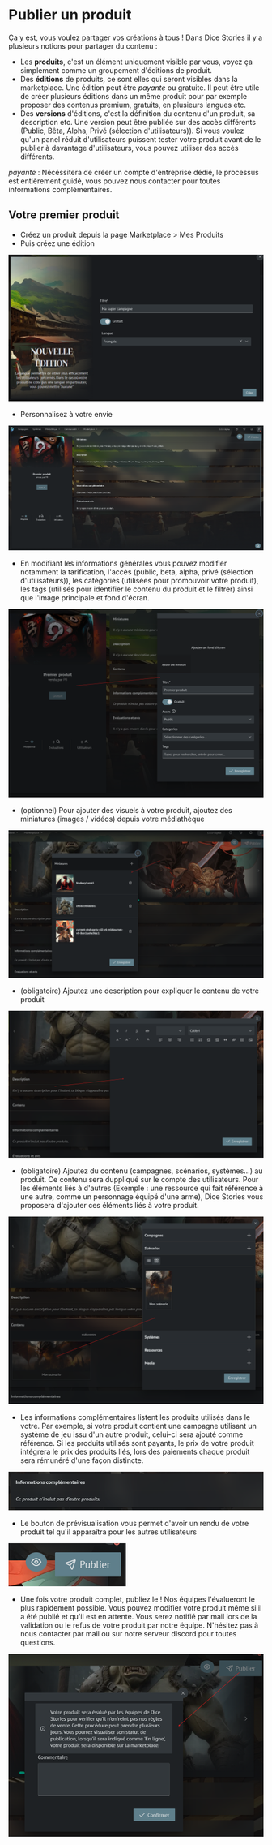 # Publier un produit

Ça y est, vous voulez partager vos créations à tous !
Dans Dice Stories il y a plusieurs notions pour partager du contenu :

- Les **produits**, c'est un élément uniquement visible par vous, voyez ça simplement comme un groupement d'éditions de produit.
- Des **éditions** de produits, ce sont elles qui seront visibles dans la marketplace. Une édition peut être _payante_ ou gratuite. Il peut être utile de créer plusieurs éditions dans un même produit pour par exemple proposer des contenus premium, gratuits, en plusieurs langues etc.
- Des **versions** d'éditions, c'est la définition du contenu d'un produit, sa description etc. Une version peut être publiée sur des accès différents (Public, Bêta, Alpha, Privé (sélection d'utilisateurs)). Si vous voulez qu'un panel réduit d'utilisateurs puissent tester votre produit avant de le publier à davantage d'utilisateurs, vous pouvez utiliser des accès différents.

_payante_ : Nécéssitera de créer un compte d'entreprise dédié, le processus est entièrement guidé, vous pouvez nous contacter pour toutes informations complémentaires.

## Votre premier produit

- Créez un produit depuis la page Marketplace > Mes Produits
- Puis créez une édition

![alt text](../../../_media/fr/advanced/marketplace/new_product_edition.png)

- Personnalisez à votre envie

![alt text](../../../_media/fr/advanced/marketplace/edit_product_edition.png)

- En modifiant les informations générales vous pouvez modifier notamment la tarification, l'accès (public, beta, alpha, privé (sélection d'utilisateurs)), les catégories (utilisées pour promouvoir votre produit), les tags (utilisés pour identifier le contenu du produit et le filtrer) ainsi que l'image principale et fond d'écran.

![alt text](../../../_media/fr/advanced/marketplace/edit_product_edition_details.png)

- (optionnel) Pour ajouter des visuels à votre produit, ajoutez des miniatures (images / vidéos) depuis votre médiathèque

![alt text](../../../_media/fr/advanced/marketplace/edit_product_edition_thumbnails.png)

- (obligatoire) Ajoutez une description pour expliquer le contenu de votre produit

![alt text](../../../_media/fr/advanced/marketplace/edit_product_edition_description.png)

- (obligatoire) Ajoutez du contenu (campagnes, scénarios, systèmes...) au produit. Ce contenu sera duppliqué sur le compte des utilisateurs. Pour les éléments liés à d'autres (Exemple : une ressource qui fait référence à une autre, comme un personnage équipé d'une arme), Dice Stories vous proposera d'ajouter ces éléments liés à votre produit.

![alt text](../../../_media/fr/advanced/marketplace/edit_product_edition_content.png)

- Les informations complémentaires listent les produits utilisés dans le votre. Par exemple, si votre produit contient une campagne utilisant un système de jeu issu d'un autre produit, celui-ci sera ajouté comme référence. Si les produits utilisés sont payants, le prix de votre produit intégrera le prix des produits liés, lors des paiements chaque produit sera rémunéré d'une façon distincte.

![alt text](../../../_media/fr/advanced/marketplace/edit_product_edition_linked_products.png)

- Le bouton de prévisualisation vous permet d'avoir un rendu de votre produit tel qu'il apparaîtra pour les autres utilisateurs

![alt text](../../../_media/fr/advanced/marketplace/edit_product_edition_buttons.png)

- Une fois votre produit complet, publiez le ! Nos équipes l'évalueront le plus rapidement possible. Vous pouvez modifier votre produit même si il a été publié et qu'il est en attente. Vous serez notifié par mail lors de la validation ou le refus de votre produit par notre équipe. N'hésitez pas à nous contacter par mail ou sur notre serveur discord pour toutes questions.

![alt text](../../../_media/fr/advanced/marketplace/edit_product_edition_publish.png)
